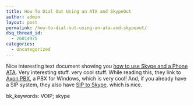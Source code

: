 ```yaml
---
title: How To Dial Out Using an ATA and SkypeOut
author: admin
layout: post
permalink: /how-to-dial-out-using-an-ata-and-skypeout/
dsq_thread_id:
  - 26014975
categories:
  - Uncategorized
---
```

Nice interesting text document showing you [how to use Skype and a Phone ATA][1]. Very interesting stuff. very cool stuff. While reading this, they link to [Axon PBX][2], a PBX for Windows, which is very cool! And, if you already have a SIP system, they also have [SIP to Skype][3]. which is nice. 

bk_keywords: VOIP; skype

 [1]: http://www.oldskoolphreak.com/tfiles/voip/skypeout_via_ata.txt
 [2]: http://www.nch.com.au/pbx/index.html
 [3]: http://www.nch.com.au/skypetosip/index.html